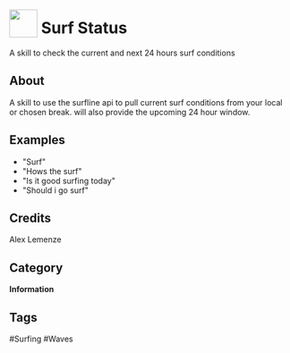 # <img src="https://raw.githack.com/FortAwesome/Font-Awesome/master/svgs/solid/umbrella-beach.svg" card_color="#FEE255" width="50" height="50" style="vertical-align:bottom"/> Surf Status
A skill to check the current and next 24 hours surf conditions

## About
A skill to use the surfline api to pull current surf conditions from your local or chosen break. will also provide the upcoming 24 hour window.

## Examples
* "Surf"
* "Hows the surf"
* "Is it good surfing today"
* "Should i go surf"

## Credits
Alex Lemenze

## Category
**Information**

## Tags
#Surfing
#Waves

